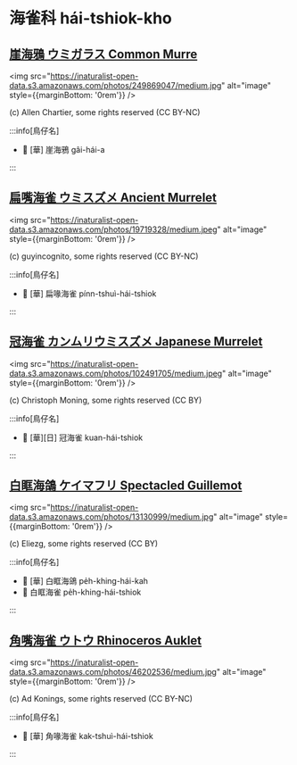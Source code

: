 # 海雀科 hái-tshiok-kho

## [崖海鴉 ウミガラス Common Murre](https://ebird.org/species/commur)

<img src="https://inaturalist-open-data.s3.amazonaws.com/photos/249869047/medium.jpg" alt="image" style={{marginBottom: '0rem'}} />

<p className="image-caption">
(c) Allen Chartier, some rights reserved (CC BY-NC)
</p>

:::info[鳥仔名]

- 🎯 [華] 崖海鴉 gâi-hái-a

:::

## [扁嘴海雀 ウミスズメ Ancient Murrelet](https://ebird.org/species/ancmur)

<img src="https://inaturalist-open-data.s3.amazonaws.com/photos/19719328/medium.jpeg" alt="image" style={{marginBottom: '0rem'}} />

<p className="image-caption">
(c) guyincognito, some rights reserved (CC BY-NC)
</p>

:::info[鳥仔名]

- 🎯 [華] 扁喙海雀 pínn-tshuì-hái-tshiok

:::

## [冠海雀 カンムリウミスズメ Japanese Murrelet](https://ebird.org/species/japmur1)

<img src="https://inaturalist-open-data.s3.amazonaws.com/photos/102491705/medium.jpeg" alt="image" style={{marginBottom: '0rem'}} />

<p className="image-caption">
(c) Christoph Moning, some rights reserved (CC BY)
</p>

:::info[鳥仔名]

- 🎯 [華][日] 冠海雀 kuan-hái-tshiok

:::

## [白眶海鴿 ケイマフリ Spectacled Guillemot](https://ebird.org/species/spegui1)

<img src="https://inaturalist-open-data.s3.amazonaws.com/photos/13130999/medium.jpg" alt="image" style={{marginBottom: '0rem'}} />

<p className="image-caption">
(c) Eliezg, some rights reserved (CC BY)
</p>

:::info[鳥仔名]

- 🎯 [華] 白眶海鴿 pe̍h-khing-hái-kah
- 🎯 白眶海雀 pe̍h-khing-hái-tshiok

:::

## [角嘴海雀 ウトウ Rhinoceros Auklet](https://ebird.org/species/rhiauk)

<img src="https://inaturalist-open-data.s3.amazonaws.com/photos/46202536/medium.jpg" alt="image" style={{marginBottom: '0rem'}} />

<p className="image-caption">
(c) Ad Konings, some rights reserved (CC BY-NC)
</p>

:::info[鳥仔名]

- 🎯 [華] 角喙海雀 kak-tshuì-hái-tshiok

:::
